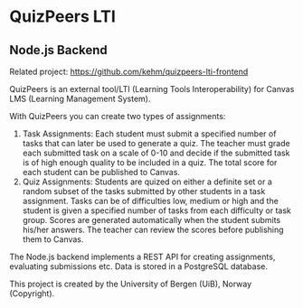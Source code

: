 # QuizPeers LTI
## Node.js Backend

Related project: <https://github.com/kehm/quizpeers-lti-frontend>

QuizPeers is an external tool/LTI (Learning Tools Interoperability) for Canvas LMS (Learning Management System).

With QuizPeers you can create two types of assignments:
1. Task Assignments: Each student must submit a specified number of tasks that can later be used to generate a quiz. 
   The teacher must grade each submitted task on a scale of 0-10 and decide if the submitted task is of high enough 
   quality to be included in a quiz. The total score for each student can be published to Canvas.
2. Quiz Assignments: Students are quized on either a definite set or a random subset of the tasks submitted by other students in a task assignment.
   Tasks can be of difficulties low, medium or high and the student is given a specified number of tasks from each difficulty or task group.
   Scores are generated automatically when the student submits his/her answers. The teacher can review the scores before publishing them to Canvas.

The Node.js backend implements a REST API for creating assignments, evaluating submissions etc. Data is stored in a PostgreSQL database.

This project is created by the University of Bergen (UiB), Norway (Copyright).
